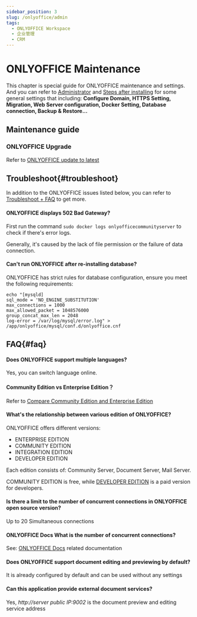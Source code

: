 ```yaml
---
sidebar_position: 3
slug: /onlyoffice/admin
tags:
  - ONLYOFFICE Workspace
  - 企业管理
  - CRM
---
```


# ONLYOFFICE Maintenance

This chapter is special guide for ONLYOFFICE maintenance and settings. And you can refer to [Administrator](../administrator) and [Steps after installing](../install/setup) for some general settings that including: **Configure Domain, HTTPS Setting, Migration, Web Server configuration, Docker Setting, Database connection, Backup & Restore...**  

## Maintenance guide

### ONLYOFFICE  Upgrade

Refer to [ONLYOFFICE update to latest](https://helpcenter.onlyoffice.com/administration/control-panel-update.aspx)

## Troubleshoot{#troubleshoot}

In addition to the ONLYOFFICE issues listed below, you can refer to [Troubleshoot + FAQ](../troubleshoot) to get more.  

#### ONLYOFFICE displays 502 Bad Gateway?

First run the command `sudo docker logs onlyofficecommunityserver` to check if there's error logs.  

Generally, it's caused by the lack of file permission or the failure of data connection.

#### Can't run ONLYOFFICE after re-installing database?

ONLYOFFICE has strict rules for database configuration, ensure you meet the following requirements:

```
echo "[mysqld]
sql_mode = 'NO_ENGINE_SUBSTITUTION'
max_connections = 1000
max_allowed_packet = 1048576000
group_concat_max_len = 2048
log-error = /var/log/mysql/error.log" > /app/onlyoffice/mysql/conf.d/onlyoffice.cnf
```

## FAQ{#faq}

#### Does ONLYOFFICE support multiple languages?

Yes, you can switch language online.

#### Community Edition vs Enterprise Edition？

Refer to [Compare Community Edition and Enterprise Edition](https://github.com/ONLYOFFICE/CommunityServer#compare-community-edition-and-enterprise-edition)

#### What's the relationship between various edition of ONLYOFFICE?

ONLYOFFICE offers different versions:

* ENTERPRISE EDITION
* COMMUNITY EDITION
* INTEGRATION EDITION
* DEVELOPER EDITION

Each edition consists of: Community Server, Document Server, Mail Server.  

COMMUNITY EDITION is free, while [DEVELOPER EDITION](https://www.onlyoffice.com/en/developer-edition-prices.aspx) is a paid version for developers.

#### Is there a limit to the number of concurrent connections in ONLYOFFICE open source version?

Up to 20 Simultaneous connections

#### ONLYOFFICE Docs What is the number of concurrent connections?

See: [ONLYOFFICE Docs](../onlyofficedocs/admin) related documentation

#### Does ONLYOFFICE support document editing and previewing by default?

It is already configured by default and can be used without any settings

#### Can this application provide external document services?

Yes, *http://server public IP:9002* is the document preview and editing service address

